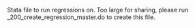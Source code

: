 Stata file to run regressions on.  Too large for sharing, please run _200_create_regression_master.do to create this file.
